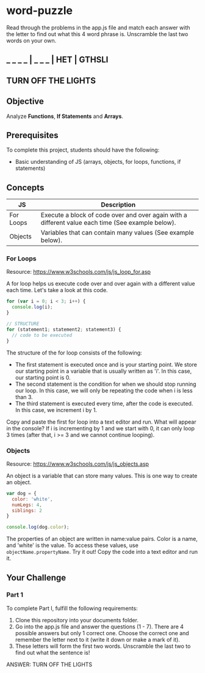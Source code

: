 # word-puzzle

Read through the problems in the app.js file and match each answer with the letter to find out what this 4 word phrase is. Unscramble the last two words on your own.

## _ _ _ _ | _ _ _ | HET | GTHSLI

## TURN OFF THE LIGHTS

## Objective

Analyze **Functions**, **If Statements** and **Arrays**.

## Prerequisites

To complete this project, students should have the following:
* Basic understanding of JS (arrays, objects, for loops, functions, if statements)

## Concepts

JS | Description
---|-------------
For Loops | Execute a block of code over and over again with a different value each time (See example below).
Objects | Variables that can contain many values (See example below).

### For Loops
Resource: https://www.w3schools.com/js/js_loop_for.asp

A for loop helps us execute code over and over again with a different value each time. Let's take a look at this code.

``` JavaScript
for (var i = 0; i < 3; i++) {
  console.log(i);
}

// STRUCTURE
for (statement1; statement2; statement3) {
  // code to be executed
}
```

The structure of the for loop consists of the following:
* The first statement is executed once and is your starting point. We store our starting point in a variable that is usually written as 'i'. In this case, our starting point is 0.
* The second statement is the condition for when we should stop running our loop. In this case, we will only be repeating the code when i is less than 3.
* The third statement is executed every time, after the code is executed. In this case, we increment i by 1.

Copy and paste the first for loop into a text editor and run. What will appear in the console? If i is incrementing by 1 and we start with 0, it can only loop 3 times (after that, i >= 3 and we cannot continue looping).

### Objects
Resource: https://www.w3schools.com/js/js_objects.asp

An object is a variable that can store many values. This is one way to create an object.

``` javascript
var dog = {
  color: 'white',
  numLegs: 4,
  siblings: 2
}

console.log(dog.color);
```

The properties of an object are written in name:value pairs. Color is a name, and 'white' is the value. To access these values, use ```objectName.propertyName```. Try it out! Copy the code into a text editor and run it.

## Your Challenge

### Part 1

To complete Part I, fulfill the following requirements:

1. Clone this repository into your documents folder.
2. Go into the app.js file and answer the questions (1 - 7). There are 4 possible answers but only 1 correct one. Choose the correct one and remember the letter next to it (write it down or make a mark of it).
3. These letters will form the first two words. Unscramble the last two to find out what the sentence is!

ANSWER: TURN OFF THE LIGHTS